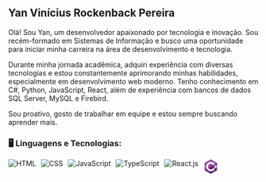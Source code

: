 ## Yan Vinícius Rockenback Pereira

Olá! Sou Yan, um desenvolvedor apaixonado por tecnologia e inovação. Sou recém-formado em Sistemas de Informação e busco uma oportunidade para iniciar minha carreira na área de desenvolvimento e tecnologia.

Durante minha jornada acadêmica, adquiri experiência com diversas tecnologias e estou constantemente aprimorando minhas habilidades, especialmente em desenvolvimento web moderno. Tenho conhecimento em C#, Python, JavaScript, React, além de experiência com bancos de dados SQL Server, MySQL e Firebird.

Sou proativo, gosto de trabalhar em equipe e estou sempre buscando aprender mais.

### 🖥️ Linguagens e Tecnologias:
<div style="display: flex; flex-wrap: wrap; gap: 10px; align-items: center;">
    <img alt="HTML" title="HTML" height="30px" src="https://cdn.jsdelivr.net/gh/devicons/devicon@latest/icons/html5/html5-original.svg" />
    <img alt="CSS" title="CSS" height="30px" src="https://cdn.jsdelivr.net/gh/devicons/devicon@latest/icons/css3/css3-original.svg" />
    <img alt="JavaScript" title="JavaScript" height="30px" src="https://cdn.jsdelivr.net/gh/devicons/devicon@latest/icons/javascript/javascript-original.svg" />
    <img alt="TypeScript" title="TypeScript" height="30px" src="https://cdn.jsdelivr.net/gh/devicons/devicon@latest/icons/typescript/typescript-original.svg" />
    <img alt="React.js" title="React.js" height="30px" src="https://cdn.jsdelivr.net/gh/devicons/devicon@latest/icons/react/react-original.svg" />
    <img alt="C#" title="C#" height="30px" src="https://github.com/devicons/devicon/blob/master/icons/csharp/csharp-original.svg" />
    
</div>
<br/>
<br/>
